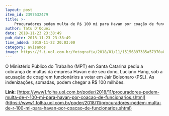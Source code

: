 ```yaml
---
layout: post
item_id: 2397632479
title: >-
    Procuradores pedem multa de R$ 100 mi para Havan por coação de funcionários
author: Tatu D'Oquei
date: 2018-11-23 23:38:49
pub_date: 2018-11-23 23:38:49
time_added: 2018-11-22 20:03:00
category: avisamos
image: https://f.i.uol.com.br/fotografia/2018/01/11/15156897385a57970a8e551_1515689738_3x2_rt.jpg
---
```


O Ministério Público do Trabalho (MPT) em Santa Catarina pediu a cobrança de multas da empresa Havan e de seu dono, Luciano Hang, sob a acusação de coagirem funcionários a votar em Jair Bolsonaro (PSL). As indenizações, somadas, podem chegar a R$ 100 milhões.

**Link:** [https://www1.folha.uol.com.br/poder/2018/11/procuradores-pedem-multa-de-r-100-mi-para-havan-por-coacao-de-funcionarios.shtml](https://www1.folha.uol.com.br/poder/2018/11/procuradores-pedem-multa-de-r-100-mi-para-havan-por-coacao-de-funcionarios.shtml)

